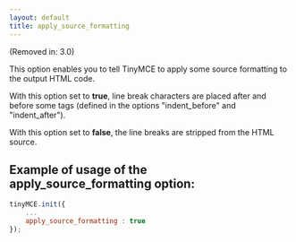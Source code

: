 ```yaml
---
layout: default
title: apply_source_formatting
---
```


(Removed in: 3.0)

This option enables you to tell TinyMCE to apply some source formatting to the output HTML code.

With this option set to **true**, line break characters are placed after and before some tags (defined in the options "indent_before" and "indent_after").

With this option set to **false**, the line breaks are stripped from the HTML source.

## Example of usage of the apply_source_formatting option:

```js
tinyMCE.init({
	...
	apply_source_formatting : true
});
```
